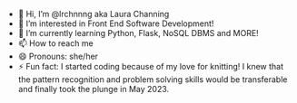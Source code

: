 - 👋 Hi, I’m @lrchnnng aka Laura Channing
- 👀 I’m interested in Front End Software Development!
- 🌱 I’m currently learning Python, Flask, NoSQL DBMS and MORE!
- 📫 How to reach me 
- 😄 Pronouns: she/her
- ⚡ Fun fact: I started coding because of my love for knitting! I knew that the pattern recognition and problem solving skills would be transferable and finally took the plunge in May 2023.

<!---
lrchnnng/lrchnnng is a ✨ special ✨ repository because its `README.md` (this file) appears on your GitHub profile.
You can click the Preview link to take a look at your changes.
--->
